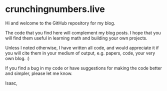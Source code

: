 # crunchingnumbers.live
Hi and welcome to the GitHub repository for my blog.

The code that you find here will complement my blog posts.
I hope that you will find them useful in learning math and
building your own projects.

Unless I noted otherwise, I have written all code, and would
appreciate it if you will cite them in your medium of output,
e.g. papers, code, your very own blog. :)

If you find a bug in my code or have suggestions for making
the code better and simpler, please let me know.


Isaac,
